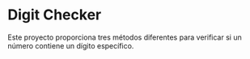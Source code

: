 # Digit Checker

Este proyecto proporciona tres métodos diferentes para verificar si un número contiene un dígito específico.